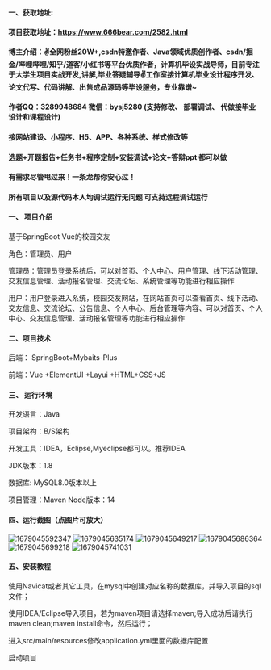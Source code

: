 #### 一、获取地址:

#### 项目获取地址：https://www.666bear.com/2582.html

**博主介绍：✌全网粉丝20W+,csdn特邀作者、Java领域优质创作者、csdn/掘金/哔哩哔哩/知乎/道客/小红书等平台优质作者，计算机毕设实战导师，目前专注于大学生项目实战开发,讲解,毕业答疑辅导✌工作室接计算机毕业设计程序开发、论文代写、代码讲解、出售成品源码等毕设服务，专业靠谱~**

#### 作者QQ：3289948684 微信：bysj5280 (支持修改、 部署调试、 代做接毕业设计和课程设计)

#### 接网站建设、小程序、H5、APP、各种系统、样式修改等

#### 选题+开题报告+任务书+程序定制+安装调试+论文+答辩ppt 都可以做

#### 有需求尽管甩过来！一条龙帮你安心过！

#### 所有项目以及源代码本人均调试运行无问题 可支持远程调试运行
#### 一、 项目介绍
基于SpringBoot Vue的校园交友

角色：管理员、用户

管理员：管理员登录系统后，可以对首页、个人中心、用户管理、线下活动管理、交友信息管理、活动报名管理、交流论坛、系统管理等功能进行相应操作

用户：用户登录进入系统，校园交友网站，在网站首页可以查看首页、线下活动、交友信息、交流论坛、公告信息、个人中心、后台管理等内容、可以对首页、个人中心、交友信息管理、活动报名管理等功能进行相应操作

#### 二、项目技术
后端： SpringBoot+Mybaits-Plus

前端：Vue +ElementUI +Layui +HTML+CSS+JS

#### 三、 运行环境
开发语言：Java

项目架构：B/S架构

开发工具：IDEA，Eclipse,Myeclipse都可以。推荐IDEA

JDK版本：1.8

数据库: MySQL8.0版本以上

项目管理：Maven
Node版本：14
#### 四、运行截图（点图片可放大）
![1679045592347](https://github.com/666bears/-friends/assets/143094776/0166c475-ba25-4961-b4ae-9655b3592e16)
![1679045635174](https://github.com/666bears/-friends/assets/143094776/7b603588-cdea-4705-b46d-37de6ef092fb)
![1679045649217](https://github.com/666bears/-friends/assets/143094776/0b7d7830-6624-4720-b5f1-3c1577a49908)
![1679045686364](https://github.com/666bears/-friends/assets/143094776/cb19b952-0bd4-4bc7-a708-49d774c8d803)
![1679045699218](https://github.com/666bears/-friends/assets/143094776/cdac3854-ad9a-4c8e-b023-ebbbfe14bfc0)
![1679045741031](https://github.com/666bears/-friends/assets/143094776/9e6754a7-94a9-4705-8d42-6fd674245551)



#### 五、安装教程
使用Navicat或者其它工具，在mysql中创建对应名称的数据库，并导入项目的sql文件；

使用IDEA/Eclipse导入项目，若为maven项目请选择maven;导入成功后请执行maven clean;maven install命令，然后运行；

进入src/main/resources修改application.yml里面的数据库配置

启动项目

